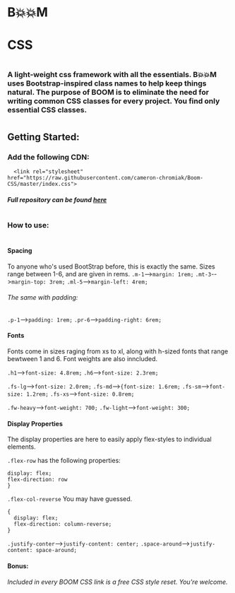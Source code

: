 

  # B💥💥M
  # CSS
  #
  ### A light-weight css framework with all the essentials. B💥💥M uses Bootstrap-inspired class names to help keep things natural. The purpose of BOOM is to eliminate the need for writing common CSS classes for every project. You find only essential CSS classes.

  #
## Getting Started:
### Add the following CDN:
```
  <link rel="stylesheet" href="https://raw.githubusercontent.com/cameron-chromiak/Boom-CSS/master/index.css">
  ```
  ##### Full repository can be found [here](https://github.com/cameron-chromiak/Boom-CSS)

#
### How to use:
#

#### Spacing
To anyone who's used BootStrap before, this is exactly the same. Sizes range between 1-6, and are given in rems.
`.m-1`-->`margin: 1rem;`
`.mt-3`-->`margin-top: 3rem;`
`.ml-5`-->`margin-left: 4rem;`

###### The same with padding:
`.p-1`-->`padding: 1rem;`
`.pr-6`-->`padding-right: 6rem;`

#### Fonts
  Fonts come in sizes raging from xs to xl, along with h-sized fonts that range bewtween 1 and 6. Font weights are also inncluded.

`.h1`-->`font-size: 4.8rem;`
`.h6`-->`font-size: 2.3rem;`

`.fs-lg`-->`font-size: 2.0rem;`
`.fs-md`-->`{font-size: 1.6rem;`
`.fs-sm`-->`font-size: 1.2rem;`
`.fs-xs`-->`font-size: 0.8rem;`

`.fw-heavy`-->`font-weight: 700;`
`.fw-light`-->`font-weight: 300;`

  #### Display Properties
The display properties are here to easily apply flex-styles to individual elements.

`.flex-row` has the following properties:
  ```{
  display: flex;
  flex-direction: row
}
```
`.flex-col-reverse` You may have guessed.
```
{
  display: flex;
  flex-direction: column-reverse;
}
```
`.justify-conter`-->`justify-content: center;`
`.space-around`-->`justify-content: space-around;`

#### Bonus:
###### Included in every BOOM CSS link is a free CSS style reset. You're welcome.
